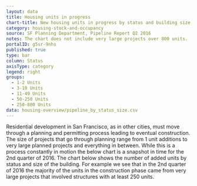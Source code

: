 ```yaml
---
layout: data
title: Housing units in progress
chart-title: New housing units in progress by status and building size, 2016 Q2
category: housing-stock-and-occupancy
source: SF Planning Department, Pipeline Report Q2 2016
notes: The chart does not include very large projects over 800 units.
portalID: g5sr-9nhs
published: true
type: bar
column: Status
axisType: category
legend: right
groups:
  - 1-2 Units
  - 3-10 Units
  - 11-49 Units
  - 50-250 Units
  - 250-800 Units
data: housing-overview/pipeline_by_status_size.csv
---
```

Residential development in San Francisco, as in other cities, must move through a planning and permitting process leading to eventual construction.  The size of projects that go through planning range from 1 unit additions to very large planned projects and everything in between. While this is a process constantly in motion the below chart is a snapshot in time for the 2nd quarter of 2016.  The chart below shows the number of added units by status and size of the building.  For example we see that in the 2nd quarter of 2016 the majority of the units in the construction phase came from very large projects that involved structures with at least 250 units. 
